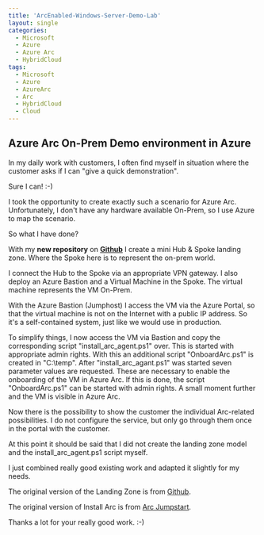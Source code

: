 ```yaml
---
title: 'ArcEnabled-Windows-Server-Demo-Lab'
layout: single
categories:
  - Microsoft
  - Azure
  - Azure Arc
  - HybridCloud
tags:
  - Microsoft
  - Azure
  - AzureArc
  - Arc
  - HybridCloud
  - Cloud
---
```


## Azure Arc On-Prem Demo environment in Azure

In my daily work with customers, I often find myself in situation where the customer asks if I can "give a quick demonstration".

Sure I can! :-)

I took the opportunity to create exactly such a scenario for Azure Arc.
Unfortunately, I don't have any hardware available On-Prem, so I use Azure to map the scenario. 

So what I have done?

With my **new repository** on **[Github](https://github.com/chtwilfer/Arc-enabledWinServersDemoLab/blob/main/README.md)** I create a mini Hub & Spoke landing zone. Where the Spoke here is to represent the on-prem world.

I connect the Hub to the Spoke via an appropriate VPN gateway. I also deploy an Azure Bastion and a Virtual Machine in the Spoke. The virtual machine represents the VM On-Prem.

With the Azure Bastion (Jumphost) I access the VM via the Azure Portal, so that the virtual machine is not on the Internet with a public IP address.
So it's a self-contained system, just like we would use in production. 

To simplify things, I now access the VM via Bastion and copy the corresponding script "install_arc_agent.ps1" over. This is started with appropriate admin rights.
With this an additional script "OnboardArc.ps1" is created in "C:\temp". After "install_arc_agant.ps1" was started seven parameter values are requested.
These are necessary to enable the onboarding of the VM in Azure Arc. If this is done, the script "OnboardArc.ps1" can be started with admin rights.
A small moment further and the VM is visible in Azure Arc.

Now there is the possibility to show the customer the individual Arc-related possibilities. I do not configure the service, but only go through them once in the portal with the customer. 

At this point it should be said that I did not create the landing zone model and the install_arc_agent.ps1 script myself.

I just combined really good existing work and adapted it slightly for my needs.

The original version of the Landing Zone is from [Github](https://github.com/PieterbasNagengast/Azure-HubSpoke-LabBuilder).

The original version of Install Arc is from [Arc Jumpstart](https://azurearcjumpstart.io/azure_arc_jumpstart/azure_arc_servers/azure/azure_arm_template_win/).

Thanks a lot for your really good work. :-)
